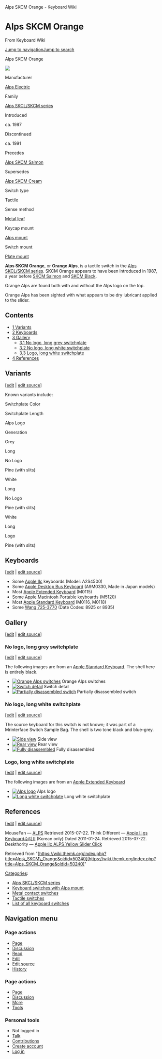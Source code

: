 Alps SKCM Orange - Keyboard Wiki

Alps SKCM Orange
================

From Keyboard Wiki 

[Jump to navigation](https://wiki.themk.org/index.php/Alps_SKCM_Orange#column-one)[Jump to search](https://wiki.themk.org/index.php/Alps_SKCM_Orange#searchInput)

Alps SKCM Orange

[![](https://wiki.themk.org/images/thumb/5/5c/Alps_SKCM_Orange_--_infobox.jpg/500px-Alps_SKCM_Orange_--_infobox.jpg)](https://wiki.themk.org/index.php/File:Alps_SKCM_Orange_--_infobox.jpg)

Manufacturer

[Alps Electric](https://wiki.themk.org/index.php/Alps_Electric "Alps Electric")

Family

[Alps SKCL/SKCM series](https://wiki.themk.org/index.php/Alps_SKCL/SKCM_series "Alps SKCL/SKCM series")

Introduced

ca. 1987<ref name="MouseFan" />

Discontinued

ca. 1991<ref name="MouseFan" />

Precedes

[Alps SKCM Salmon](https://wiki.themk.org/index.php/Alps_SKCM_Salmon "Alps SKCM Salmon")

Supersedes

[Alps SKCM Cream](https://wiki.themk.org/index.php/Alps_SKCM_Cream "Alps SKCM Cream")

Switch type

Tactile

Sense method

[Metal leaf](https://wiki.themk.org/index.php/Contact_mechanism#Metal_leaf "Contact mechanism")

Keycap mount

[Alps mount](https://wiki.themk.org/index.php/Keycap_mount#Alps_mount "Keycap mount")

Switch mount

[Plate mount](https://wiki.themk.org/index.php/Switch_mount#Plate_mount "Switch mount")

**Alps SKCM Orange**, or **Orange Alps**, is a tactile switch in the [Alps SKCL/SKCM series](https://wiki.themk.org/index.php/Alps_SKCL/SKCM_series "Alps SKCL/SKCM series"). SKCM Orange appears to have been introduced in 1987, a year before [SKCM Salmon](https://wiki.themk.org/index.php/Alps_SKCM_Salmon "Alps SKCM Salmon") and [SKCM Black](https://wiki.themk.org/index.php/Alps_SKCM_Black "Alps SKCM Black").<ref name="MouseFan"/>

Orange Alps are found both with and without the Alps logo on the top.

Orange Alps has been sighted with what appears to be dry lubricant applied to the slider.<ref name="Think" />

Contents
--------

*   [1  Variants](https://wiki.themk.org/index.php/Alps_SKCM_Orange#Variants)
*   [2  Keyboards](https://wiki.themk.org/index.php/Alps_SKCM_Orange#Keyboards)
*   [3  Gallery](https://wiki.themk.org/index.php/Alps_SKCM_Orange#Gallery)
    *   [3.1  No logo, long grey switchplate](https://wiki.themk.org/index.php/Alps_SKCM_Orange#No_logo,_long_grey_switchplate)
    *   [3.2  No logo, long white switchplate](https://wiki.themk.org/index.php/Alps_SKCM_Orange#No_logo,_long_white_switchplate)
    *   [3.3  Logo, long white switchplate](https://wiki.themk.org/index.php/Alps_SKCM_Orange#Logo,_long_white_switchplate)
*   [4  References](https://wiki.themk.org/index.php/Alps_SKCM_Orange#References)

Variants
--------

\[[edit](https://wiki.themk.org/index.php?title=Alps_SKCM_Orange&veaction=edit&section=1 "Edit section: Variants") | [edit source](https://wiki.themk.org/index.php?title=Alps_SKCM_Orange&action=edit&section=1 "Edit section's source code: Variants")\]

Known variants include:

Switchplate Color

Switchplate Length

Alps Logo

Generation

Grey

Long

No Logo

Pine (with slits)

White

Long

No Logo

Pine (with slits)

White

Long

Logo

Pine (with slits)

Keyboards
---------

\[[edit](https://wiki.themk.org/index.php?title=Alps_SKCM_Orange&veaction=edit&section=2 "Edit section: Keyboards") | [edit source](https://wiki.themk.org/index.php?title=Alps_SKCM_Orange&action=edit&section=2 "Edit section's source code: Keyboards")\]

*   Some [Apple IIc](https://wiki.themk.org/index.php/Apple_IIc "Apple IIc") keyboards (Model: A2S4500)<ref name="DT-AppleIIc" />
*   Some [Apple Desktop Bus Keyboard](https://wiki.themk.org/index.php/Apple_Desktop_Bus_Keyboard "Apple Desktop Bus Keyboard") (A9M0330, Made in Japan models)
*   Most [Apple Extended Keyboard](https://wiki.themk.org/index.php/Apple_Extended_Keyboard "Apple Extended Keyboard") (M0115)
*   Some [Apple Macintosh Portable](https://wiki.themk.org/index.php/Apple_Macintosh_Portable "Apple Macintosh Portable") keyboards (M5120)
*   Most [Apple Standard Keyboard](https://wiki.themk.org/index.php/Apple_Standard_Keyboard "Apple Standard Keyboard") (M0116, M0118)
*   Some [Wang 725-3770](https://wiki.themk.org/index.php/Wang_725-3770 "Wang 725-3770") (Date Codes: 8925 or 8935)

Gallery
-------

\[[edit](https://wiki.themk.org/index.php?title=Alps_SKCM_Orange&veaction=edit&section=3 "Edit section: Gallery") | [edit source](https://wiki.themk.org/index.php?title=Alps_SKCM_Orange&action=edit&section=3 "Edit section's source code: Gallery")\]

### No logo, long grey switchplate

\[[edit](https://wiki.themk.org/index.php?title=Alps_SKCM_Orange&veaction=edit&section=4 "Edit section: No logo, long grey switchplate") | [edit source](https://wiki.themk.org/index.php?title=Alps_SKCM_Orange&action=edit&section=4 "Edit section's source code: No logo, long grey switchplate")\]

The following images are from an [Apple Standard Keyboard](https://wiki.themk.org/index.php/Apple_Standard_Keyboard "Apple Standard Keyboard"). The shell here is entirely black.

*   [![Orange Alps switches](https://wiki.themk.org/images/thumb/3/3a/Apple_M0116_%28orange%29_--_skeleton.jpg/500px-Apple_M0116_%28orange%29_--_skeleton.jpg)](https://wiki.themk.org/index.php/File:Apple_M0116_\(orange\)_--_skeleton.jpg "Orange Alps switches") Orange Alps switches 
*   [![Switch detail](https://wiki.themk.org/images/thumb/0/01/Apple_M0116_%28orange%29_--_switch_and_keycap_detail.jpg/500px-Apple_M0116_%28orange%29_--_switch_and_keycap_detail.jpg)](https://wiki.themk.org/index.php/File:Apple_M0116_\(orange\)_--_switch_and_keycap_detail.jpg "Switch detail") Switch detail 
*   [![Partially disassembled switch](https://wiki.themk.org/images/thumb/9/92/Alps.tw_Type_BA2_--_Alps_orange.jpg/473px-Alps.tw_Type_BA2_--_Alps_orange.jpg)](https://wiki.themk.org/index.php/File:Alps.tw_Type_BA2_--_Alps_orange.jpg "Partially disassembled switch") Partially disassembled switch 

### No logo, long white switchplate

\[[edit](https://wiki.themk.org/index.php?title=Alps_SKCM_Orange&veaction=edit&section=5 "Edit section: No logo, long white switchplate") | [edit source](https://wiki.themk.org/index.php?title=Alps_SKCM_Orange&action=edit&section=5 "Edit section's source code: No logo, long white switchplate")\]

The source keyboard for this switch is not known; it was part of a Mrinterface Switch Sample Bag. The shell is two tone black and blue-grey.

*   [![Side view](https://wiki.themk.org/images/thumb/b/b6/Alps_SKCM_Orange_--_side_view.jpg/499px-Alps_SKCM_Orange_--_side_view.jpg)](https://wiki.themk.org/index.php/File:Alps_SKCM_Orange_--_side_view.jpg "Side view") Side view 
*   [![Rear view](https://wiki.themk.org/images/thumb/8/8e/Alps_SKCM_Orange_--_rear_view.jpg/499px-Alps_SKCM_Orange_--_rear_view.jpg)](https://wiki.themk.org/index.php/File:Alps_SKCM_Orange_--_rear_view.jpg "Rear view") Rear view 
*   [![Fully disassembled](https://wiki.themk.org/images/thumb/1/13/Alps_SKCM_Orange_--_fully_disassembled.jpg/499px-Alps_SKCM_Orange_--_fully_disassembled.jpg)](https://wiki.themk.org/index.php/File:Alps_SKCM_Orange_--_fully_disassembled.jpg "Fully disassembled") Fully disassembled 

### Logo, long white switchplate

\[[edit](https://wiki.themk.org/index.php?title=Alps_SKCM_Orange&veaction=edit&section=6 "Edit section: Logo, long white switchplate") | [edit source](https://wiki.themk.org/index.php?title=Alps_SKCM_Orange&action=edit&section=6 "Edit section's source code: Logo, long white switchplate")\]

The following images are from an [Apple Extended Keyboard](https://wiki.themk.org/index.php/Apple_Extended_Keyboard "Apple Extended Keyboard")

*   [![Alps logo](https://wiki.themk.org/images/thumb/7/74/Alps_SKCM_Orange_--_Alps_logo.jpg/499px-Alps_SKCM_Orange_--_Alps_logo.jpg)](https://wiki.themk.org/index.php/File:Alps_SKCM_Orange_--_Alps_logo.jpg "Alps logo") Alps logo 
*   [![Long white switchplate](https://wiki.themk.org/images/thumb/3/39/Alps_SKCM_Orange_--_long_switchplate.jpg/499px-Alps_SKCM_Orange_--_long_switchplate.jpg)](https://wiki.themk.org/index.php/File:Alps_SKCM_Orange_--_long_switchplate.jpg "Long white switchplate") Long white switchplate 

References
----------

\[[edit](https://wiki.themk.org/index.php?title=Alps_SKCM_Orange&veaction=edit&section=7 "Edit section: References") | [edit source](https://wiki.themk.org/index.php?title=Alps_SKCM_Orange&action=edit&section=7 "Edit section's source code: References")\]

<references> <ref name="MouseFan">MouseFan — [ALPS](http://mousefan.telcontar.net/alpsk.htm) Retrieved 2015-07-22.</ref> <ref name="Think">Think Different — [Apple II gs Keyboard수리 II](http://applefan.tistory.com/42) (Korean only) Dated 2011-01-24. Retrieved 2015-07-22.</ref> <ref name="DT-AppleIIc">Deskthority — [Apple IIc ALPS Yellow Slider Click](http://deskthority.net/photos-videos-f8/allpe-iic-alps-yellow-slider-click-t4582.html)</ref> </references>

Retrieved from "[https://wiki.themk.org/index.php?title=Alps\_SKCM\_Orange&oldid=50240](https://wiki.themk.org/index.php?title=Alps_SKCM_Orange&oldid=50240)"

[Categories](https://wiki.themk.org/index.php/Special:Categories "Special:Categories"):

*   [Alps SKCL/SKCM series](https://wiki.themk.org/index.php/Category:Alps_SKCL/SKCM_series "Category:Alps SKCL/SKCM series")
*   [Keyboard switches with Alps mount](https://wiki.themk.org/index.php/Category:Keyboard_switches_with_Alps_mount "Category:Keyboard switches with Alps mount")
*   [Metal contact switches](https://wiki.themk.org/index.php/Category:Metal_contact_switches "Category:Metal contact switches")
*   [Tactile switches](https://wiki.themk.org/index.php/Category:Tactile_switches "Category:Tactile switches")
*   [List of all keyboard switches](https://wiki.themk.org/index.php/Category:List_of_all_keyboard_switches "Category:List of all keyboard switches")

Navigation menu
---------------

### Page actions

*   [Page](https://wiki.themk.org/index.php/Alps_SKCM_Orange "View the content page [c]")
*   [Discussion](https://wiki.themk.org/index.php?title=Talk:Alps_SKCM_Orange&action=edit&redlink=1 "Discussion about the content page (page does not exist) [t]")
*   [Read](https://wiki.themk.org/index.php/Alps_SKCM_Orange)
*   [Edit](https://wiki.themk.org/index.php?title=Alps_SKCM_Orange&veaction=edit "Edit this page [v]")
*   [Edit source](https://wiki.themk.org/index.php?title=Alps_SKCM_Orange&action=edit "Edit the source code of this page [e]")
*   [History](https://wiki.themk.org/index.php?title=Alps_SKCM_Orange&action=history "Past revisions of this page [h]")

### Page actions

*   [Page](https://wiki.themk.org/index.php/Alps_SKCM_Orange "Page")
*   [Discussion](https://wiki.themk.org/index.php?title=Talk:Alps_SKCM_Orange&action=edit&redlink=1 " (page does not exist)")
*   [More](https://wiki.themk.org/index.php/Alps_SKCM_Orange#p-cactions)
*   [Tools](https://wiki.themk.org/index.php/Alps_SKCM_Orange#p-tb "Tools")

### Personal tools

*   Not logged in
*   [Talk](https://wiki.themk.org/index.php/Special:MyTalk "Discussion about edits from this IP address [n]")
*   [Contributions](https://wiki.themk.org/index.php/Special:MyContributions "A list of edits made from this IP address [y]")
*   [Create account](https://wiki.themk.org/index.php?title=Special:CreateAccount&returnto=Alps+SKCM+Orange "You are encouraged to create an account and log in; however, it is not mandatory")
*   [Log in](https://wiki.themk.org/index.php?title=Special:UserLogin&returnto=Alps+SKCM+Orange "You are encouraged to log in; however, it is not mandatory [o]")

[](https://wiki.themk.org/index.php/Main_Page) [](https://wiki.themk.org/index.php/Alps_SKCM_Orange#sidebar "Jump to navigation")[](https://wiki.themk.org/index.php/Alps_SKCM_Orange#p-personal "user tools")[](https://wiki.themk.org/index.php/Alps_SKCM_Orange#globalWrapper "back to top")